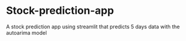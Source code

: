 # Stock-prediction-app
A stock prediction app using streamlit that predicts 5 days data with the autoarima model
